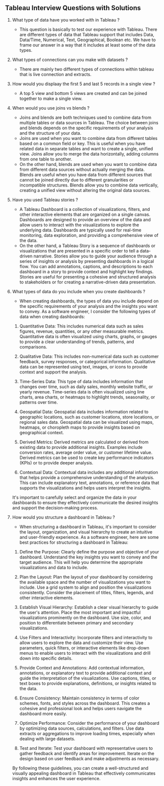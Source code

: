 ## Tableau Interview Questions with Solutions

1) What type of data have you worked with in Tableau ?
   - This question is basically to test our experience with Tableau. There are different types of data that Tableau support that includes Data, Data/Time, Numerical, Text, Geographical, Boolean etc. We have to frame our answer
     in a way that it includes at least some of the data types.

2) What types of connections can you make with datasets ?
   - There are mainly two different types of connections within tableau that is live connection and extracts.

3) How would you displaay the first 5 and last 5 records in a single view ?
   - A top 5 view and bottom 5 views are created and can be joined together to make a single view.

4) When would you use joins vs blends ?
   - Joins and blends are both techniques used to combine data from multiple tables or data sources in Tableau. The choice between joins and blends depends on the specific requirements of your analysis and the structure of       your data.
   - Joins are used when you want to combine data from different tables based on a common field or key. This is useful when you have related data in separate tables and want to create a single, unified view. Joins allow you       to merge the data horizontally, adding columns from one table to another.
   - On the other hand, blends are used when you want to combine data from different data sources without actually merging the data. Blends are useful when you have data from different sources that cannot be joined directly      due to different granularities or incompatible structures. Blends allow you to combine data vertically, creating a unified view without altering the original data sources.

5) Have you used Tableau stories ?
   - A Tableau Dashboard is a collection of visualizations, filters, and other interactive elements that are organized on a single canvas. Dashboards are designed to provide an overview of the data and allow users to             interact with the visualizations to explore the underlying data. Dashboards are typically used for real-time monitoring, data exploration, and providing a comprehensive view of the data.
   - On the other hand, a Tableau Story is a sequence of dashboards or visualizations that are presented in a specific order to tell a data-driven narrative. Stories allow you to guide your audience through a series of           insights or analysis by presenting dashboards in a logical flow. You can add annotations, captions, and descriptions to each dashboard in a story to provide context and highlight key findings. Stories are useful for         presenting a cohesive and structured analysis to stakeholders or for creating a narrative-driven data presentation.

6) What types of data do you include when you create dashboards ?
   - When creating dashboards, the types of data you include depend on the specific requirements of your analysis and the insights you want to convey. As a software engineer, I consider the following types of data when         creating dashboards:

   1. Quantitative Data: This includes numerical data such as sales figures, revenue, quantities, or any other measurable metrics. Quantitative data is often visualized using charts, graphs, or gauges to provide a clear       understanding of trends, patterns, and comparisons.

   2. Qualitative Data: This includes non-numerical data such as customer feedback, survey responses, or categorical information. Qualitative data can be represented using text, images, or icons to provide context and support the analysis.

   3. Time-Series Data: This type of data includes information that changes over time, such as daily sales, monthly website traffic, or yearly revenue. Time-series data is often visualized using line charts, area charts, or heatmaps to highlight trends, seasonality, or patterns over time.

   4. Geospatial Data: Geospatial data includes information related to geographic locations, such as customer locations, store locations, or regional sales data. Geospatial data can be visualized using maps, heatmaps, or choropleth maps to provide insights based on geographical context.

   5. Derived Metrics: Derived metrics are calculated or derived from existing data to provide additional insights. Examples include conversion rates, average order value, or customer lifetime value. Derived metrics can be used to create key performance indicators (KPIs) or to provide deeper analysis.

   6. Contextual Data: Contextual data includes any additional information that helps provide a comprehensive understanding of the analysis. This can include explanatory text, annotations, or reference data that supports the visualizations and helps users interpret the insights.

   It's important to carefully select and organize the data in your dashboards to ensure they effectively communicate the desired insights and support the decision-making process.

8) How would you structure a dashboard in Tableau ?
   - When structuring a dashboard in Tableau, it's important to consider the layout, organization, and visual hierarchy to create an intuitive and user-friendly experience. As a software engineer, here are some best practices for structuring a dashboard in Tableau:

   1. Define the Purpose: Clearly define the purpose and objective of your dashboard. Understand the key insights you want to convey and the target audience. This will help you determine the appropriate visualizations and data to include.

   2. Plan the Layout: Plan the layout of your dashboard by considering the available space and the number of visualizations you want to include. Use a grid system to align and position the visualizations consistently. Consider the placement of titles, filters, legends, and other interactive elements.

   3. Establish Visual Hierarchy: Establish a clear visual hierarchy to guide the user's attention. Place the most important and impactful visualizations prominently on the dashboard. Use size, color, and position to differentiate between primary and secondary visualizations.

   4. Use Filters and Interactivity: Incorporate filters and interactivity to allow users to explore the data and customize their view. Use parameters, quick filters, or interactive elements like drop-down menus to enable users to interact with the visualizations and drill down into specific details.

   5. Provide Context and Annotations: Add contextual information, annotations, or explanatory text to provide additional context and guide the interpretation of the visualizations. Use captions, titles, or text boxes to provide explanations, definitions, or insights related to the data.

   6. Ensure Consistency: Maintain consistency in terms of color schemes, fonts, and styles across the dashboard. This creates a cohesive and professional look and helps users navigate the dashboard more easily.

   7. Optimize Performance: Consider the performance of your dashboard by optimizing data sources, calculations, and filters. Use data extracts or aggregations to improve loading times, especially when dealing with large datasets.

   8. Test and Iterate: Test your dashboard with representative users to gather feedback and identify areas for improvement. Iterate on the design based on user feedback and make adjustments as necessary.

   By following these guidelines, you can create a well-structured and visually appealing dashboard in Tableau that effectively communicates insights and enhances the user experience.
   

